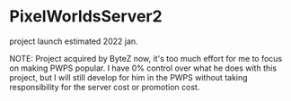 # PixelWorldsServer2
project launch estimated 2022 jan.

NOTE: Project acquired by ByteZ now, it's too much effort for me to focus on making PWPS popular.
I have 0% control over what he does with this project, but I will still develop for him in the PWPS without taking responsibility for the server cost or promotion cost.
